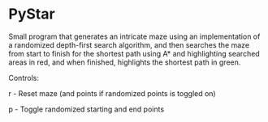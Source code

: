 # PyStar

Small program that generates an intricate maze using an implementation of a randomized depth-first search algorithm, and then searches the maze from start to finish for the shortest path using A* and highlighting searched areas in red, and when finished, highlights the shortest path in green.

Controls:

r - Reset maze (and points if randomized points is toggled on)

p - Toggle randomized starting and end points
